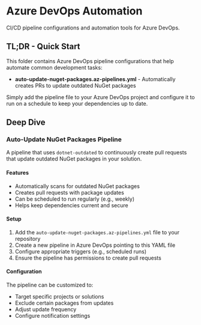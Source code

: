 # Azure DevOps Automation

CI/CD pipeline configurations and automation tools for Azure DevOps.

## TL;DR - Quick Start

This folder contains Azure DevOps pipeline configurations that help automate common development tasks:

- **auto-update-nuget-packages.az-pipelines.yml** - Automatically creates PRs to update outdated NuGet packages

Simply add the pipeline file to your Azure DevOps project and configure it to run on a schedule to keep your dependencies up to date.

## Deep Dive

### Auto-Update NuGet Packages Pipeline

A pipeline that uses `dotnet-outdated` to continuously create pull requests that update outdated NuGet packages in your solution.

#### Features
- Automatically scans for outdated NuGet packages
- Creates pull requests with package updates
- Can be scheduled to run regularly (e.g., weekly)
- Helps keep dependencies current and secure

#### Setup
1. Add the `auto-update-nuget-packages.az-pipelines.yml` file to your repository
2. Create a new pipeline in Azure DevOps pointing to this YAML file
3. Configure appropriate triggers (e.g., scheduled runs)
4. Ensure the pipeline has permissions to create pull requests

#### Configuration
The pipeline can be customized to:
- Target specific projects or solutions
- Exclude certain packages from updates
- Adjust update frequency
- Configure notification settings
